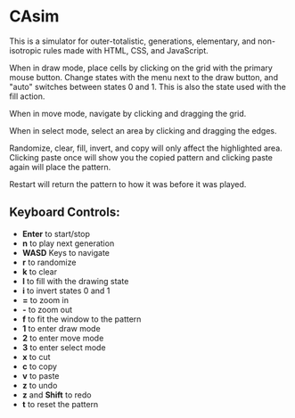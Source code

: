 # CAsim
This is a simulator for outer-totalistic, generations, elementary, and non-isotropic rules made with HTML, CSS, and JavaScript.

When in draw mode, place cells by clicking on the grid with the primary mouse button. Change states with the menu next to the draw button, and "auto" switches  between states 0 and 1. This is also the state used with the fill action.

When in move mode, navigate by clicking and dragging the grid.

When in select mode, select an area by clicking and dragging the edges. 

Randomize, clear, fill, invert, and copy will only affect the highlighted area. Clicking paste once will show you the copied pattern and clicking paste again will place the pattern.

Restart will return the pattern to how it was before it was played.

## Keyboard Controls:
- **Enter** to start/stop
- **n** to play next generation
- **WASD** Keys to navigate
- **r** to randomize
- **k** to clear
- **l** to fill with the drawing state
- **i** to invert states 0 and 1
- **=** to zoom in
- **-** to zoom out
- **f** to fit the window to the pattern
- **1** to enter draw mode
- **2** to enter move mode
- **3** to enter select mode
- **x** to cut
- **c** to copy
- **v** to paste
- **z** to undo
- **z** and **Shift** to redo
- **t** to reset the pattern

